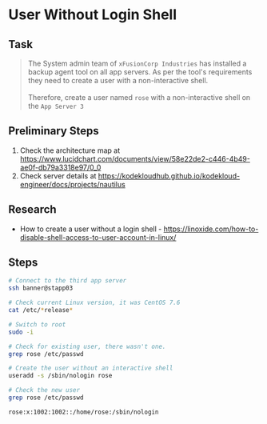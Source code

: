 # User Without Login Shell

## Task

> The System admin team of `xFusionCorp Industries` has installed a backup agent tool on all app servers. As per the tool's requirements they need to create a user with a non-interactive shell.<br><br>Therefore, create a user named `rose` with a non-interactive shell on the `App Server 3`

## Preliminary Steps

1. Check the architecture map at https://www.lucidchart.com/documents/view/58e22de2-c446-4b49-ae0f-db79a3318e97/0_0
2. Check server details at https://kodekloudhub.github.io/kodekloud-engineer/docs/projects/nautilus

## Research

* How to create a user without a login shell - https://linoxide.com/how-to-disable-shell-access-to-user-account-in-linux/

## Steps


```bash
# Connect to the third app server
ssh banner@stapp03

# Check current Linux version, it was CentOS 7.6
cat /etc/*release*

# Switch to root
sudo -i

# Check for existing user, there wasn't one.
grep rose /etc/passwd

# Create the user without an interactive shell
useradd -s /sbin/nologin rose

# Check the new user
grep rose /etc/passwd
```

```
rose:x:1002:1002::/home/rose:/sbin/nologin
```